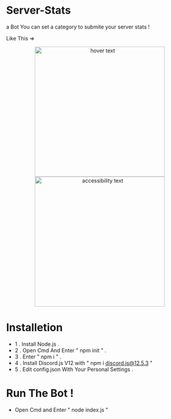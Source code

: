 # Server-Stats
a Bot You can set a category to submite your server stats !

Like This => <p align="center">
  <img src="your_relative_path_here" width="350" title="hover text">
  <img src="your_relative_path_here_number_2_large_name" width="350" alt="accessibility text">
</p>


# Installetion

- 1 . Install Node.js .
- 2 . Open Cmd And Enter " npm init " .
- 3 . Enter " npm i " .
- 4 . Install Discord.js V12 with " npm i discord.js@12.5.3 "
- 5 . Edit config.json With Your Personal Settings .

# Run The Bot !
- Open Cmd and Enter " node index.js "
